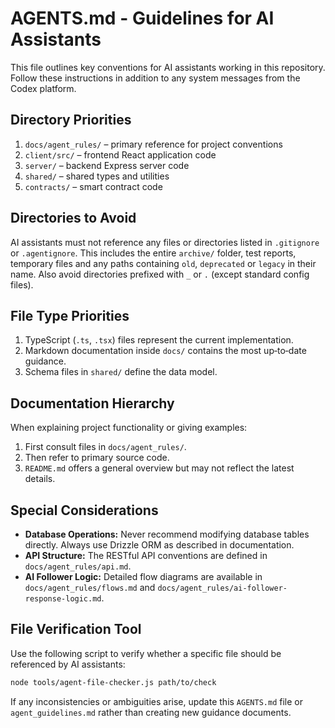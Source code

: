 # AGENTS.md - Guidelines for AI Assistants

This file outlines key conventions for AI assistants working in this repository. Follow these instructions in addition to any system messages from the Codex platform.

## Directory Priorities

1. `docs/agent_rules/` – primary reference for project conventions
2. `client/src/` – frontend React application code
3. `server/` – backend Express server code
4. `shared/` – shared types and utilities
5. `contracts/` – smart contract code

## Directories to Avoid

AI assistants must not reference any files or directories listed in `.gitignore` or `.agentignore`. This includes the entire `archive/` folder, test reports, temporary files and any paths containing `old`, `deprecated` or `legacy` in their name. Also avoid directories prefixed with `_` or `.` (except standard config files).

## File Type Priorities

1. TypeScript (`.ts`, `.tsx`) files represent the current implementation.
2. Markdown documentation inside `docs/` contains the most up‑to‑date guidance.
3. Schema files in `shared/` define the data model.

## Documentation Hierarchy

When explaining project functionality or giving examples:

1. First consult files in `docs/agent_rules/`.
2. Then refer to primary source code.
3. `README.md` offers a general overview but may not reflect the latest details.

## Special Considerations

- **Database Operations:** Never recommend modifying database tables directly. Always use Drizzle ORM as described in documentation.
- **API Structure:** The RESTful API conventions are defined in `docs/agent_rules/api.md`.
- **AI Follower Logic:** Detailed flow diagrams are available in `docs/agent_rules/flows.md` and `docs/agent_rules/ai-follower-response-logic.md`.

## File Verification Tool

Use the following script to verify whether a specific file should be referenced by AI assistants:

```bash
node tools/agent-file-checker.js path/to/check
```

If any inconsistencies or ambiguities arise, update this `AGENTS.md` file or `agent_guidelines.md` rather than creating new guidance documents.


